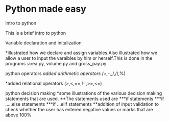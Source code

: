 # Python made easy
Intro to python

This is a brief intro to python



Variable declaration and initalization

*illustrated how we declare and assign variables.Also illustrated how we allow a user to input the varaibles by him or 
herself.This is done in the programs :area.py, volume.py and gross_pay.py

python operators
*added arithmetic operators (+,-,*,/,//,%)


*added relational operators (>,<,==,!=,>=,<=)

python decision making
*some illustrations of the various decision making statements that are used.
**The statements used are 
***if statements
***if .....else statements
***if ...elif statements
**addition of input validation to check whether the user has entered negative values or marks that are above 100%
